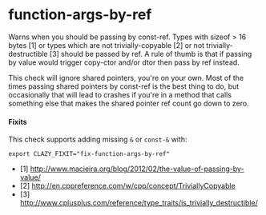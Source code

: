# function-args-by-ref

Warns when you should be passing by const-ref.
Types with sizeof > 16 bytes [1] or types which are not trivially-copyable [2] or not trivially-destructible [3] should be passed by ref. A rule of thumb is that if passing by value would trigger copy-ctor and/or dtor then pass by ref instead.

This check will ignore shared pointers, you're on your own. Most of the times passing shared pointers by const-ref is the best thing to do, but occasionally that will lead to crashes if you're in a method that calls something else that makes the shared pointer ref count go down to zero.


#### Fixits
This check supports adding missing `&` or `const-&` with:

    export CLAZY_FIXIT="fix-function-args-by-ref"


- [1] <http://www.macieira.org/blog/2012/02/the-value-of-passing-by-value/>
- [2] <http://en.cppreference.com/w/cpp/concept/TriviallyCopyable>
- [3] <http://www.cplusplus.com/reference/type_traits/is_trivially_destructible/>
